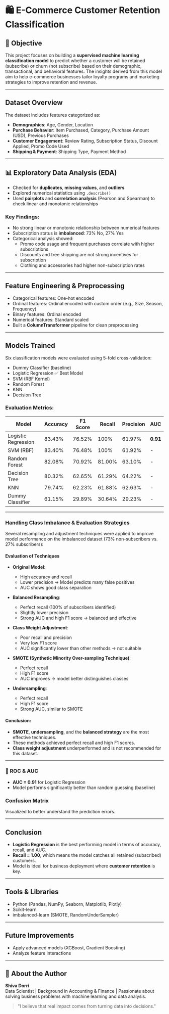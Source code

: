 # 🛍️ E-Commerce Customer Retention Classification

## 🔗 Objective
This project focuses on building a **supervised machine learning classification model** to predict whether a customer will be retained (subscribe) or churn (not subscribe) based on their demographic, transactional, and behavioral features. The insights derived from this model aim to help e-commerce businesses tailor loyalty programs and marketing strategies to improve retention and revenue.

---

##  Dataset Overview
The dataset includes features categorized as:

- **Demographics**: Age, Gender, Location  
- **Purchase Behavior**: Item Purchased, Category, Purchase Amount (USD), Previous Purchases  
- **Customer Engagement**: Review Rating, Subscription Status, Discount Applied, Promo Code Used  
- **Shipping & Payment**: Shipping Type, Payment Method  

---

## 📊 Exploratory Data Analysis (EDA)
- Checked for **duplicates**, **missing values**, and **outliers**
- Explored numerical statistics using `.describe()`
- Used **pairplots** and **correlation analysis** (Pearson and Spearman) to check linear and monotonic relationships

### Key Findings:
- No strong linear or monotonic relationship between numerical features
- Subscription status is **imbalanced**: 73% No, 27% Yes
- Categorical analysis showed:
  - Promo code usage and frequent purchases correlate with higher subscriptions
  - Discounts and free shipping are not strong incentives for subscription
  - Clothing and accessories had higher non-subscription rates

---

## Feature Engineering & Preprocessing
- Categorical features: One-hot encoded
- Ordinal features: Ordinal encoded with custom order (e.g., Size, Season, Frequency)
- Binary features: Ordinal encoded
- Numerical features: Standard scaled
- Built a **ColumnTransformer** pipeline for clean preprocessing

---

## Models Trained
Six classification models were evaluated using 5-fold cross-validation:

- Dummy Classifier (baseline)
- Logistic Regression ✅ Best Model
- SVM (RBF Kernel)
- Random Forest
- KNN
- Decision Tree

### Evaluation Metrics:
| Model                  | Accuracy | F1 Score | Recall | Precision | AUC     |
|------------------------|----------|----------|--------|-----------|---------|
| Logistic Regression    | 83.43%   | 76.52%   | 100%   | 61.97%    | **0.91** |
| SVM (RBF)              | 83.40%   | 76.48%   | 100%   | 61.92%    | -       |
| Random Forest          | 82.08%   | 70.92%   | 81.00% | 63.10%    | -       |
| Decision Tree          | 80.32%   | 62.65%   | 61.29% | 64.22%    | -       |
| KNN                    | 79.74%   | 62.23%   | 61.88% | 62.63%    | -       |
| Dummy Classifier       | 61.15%   | 29.89%   | 30.64% | 29.23%    | -       |

---

###  Handling Class Imbalance & Evaluation Strategies
Several resampling and adjustment techniques were applied to improve model performance on the imbalanced dataset (73% non-subscribers vs. 27% subscribers):

####  Evaluation of Techniques
- **Original Model**:
  - High accuracy and recall
  - Lower precision → Model predicts many false positives
  - AUC shows good class separation

- **Balanced Resampling**:
  - Perfect recall (100% of subscribers identified)
  - Slightly lower precision
  - Strong AUC and high F1 score → balanced and effective

- **Class Weight Adjustment**:
  - Poor recall and precision
  - Very low F1 score
  - AUC significantly lower than other methods → not suitable

- **SMOTE (Synthetic Minority Over-sampling Technique)**:
  - Perfect recall
  - High F1 score
  - AUC improves → model better distinguishes classes

- **Undersampling**:
  - Perfect recall
  - High F1 score
  - Strong AUC, similar to SMOTE

####  Conclusion:
- **SMOTE**, **undersampling**, and the **balanced strategy** are the most effective techniques.
- These methods achieved perfect recall and high F1 scores.
- **Class weight adjustment** underperformed and is not recommended for this dataset.

---

### 🧲 ROC & AUC
- **AUC = 0.91** for Logistic Regression
- Model performs significantly better than random guessing (baseline)

###  Confusion Matrix
Visualized to better understand the prediction errors.

---

##  Conclusion
- **Logistic Regression** is the best performing model in terms of accuracy, recall, and AUC.
- **Recall = 1.00**, which means the model catches all retained (subscribed) customers.
- Model is ideal for business deployment where **customer retention** is key.

---

##  Tools & Libraries
- Python (Pandas, NumPy, Seaborn, Matplotlib, Plotly)
- Scikit-learn
- imbalanced-learn (SMOTE, RandomUnderSampler)

---

##  Future Improvements
- Apply advanced models (XGBoost, Gradient Boosting)
- Analyze feature interactions


---

## 🤝 About the Author
**Shiva Dorri**  
Data Scientist | Background in Accounting & Finance | Passionate about solving business problems with machine learning and data analysis.

> "I believe that real impact comes from turning data into decisions."
